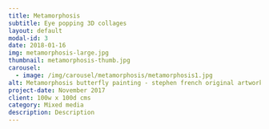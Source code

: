 ```yaml
---
title: Metamorphosis
subtitle: Eye popping 3D collages
layout: default
modal-id: 3
date: 2018-01-16
img: metamorphosis-large.jpg
thumbnail: metamorphosis-thumb.jpg
carousel:
  - image: /img/carousel/metamorphosis/metamorphosis1.jpg
alt: Metamorphosis butterfly painting - stephen french original artwork
project-date: November 2017
client: 100w x 100d cms
category: Mixed media
description: Description
---
```

